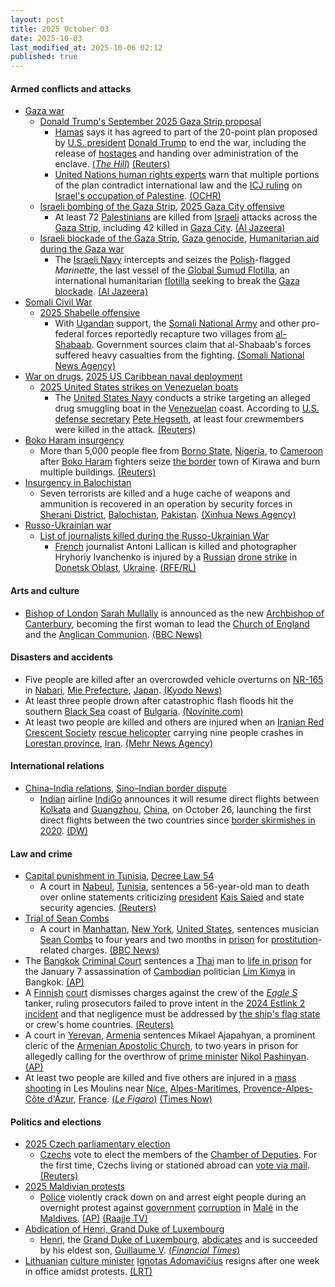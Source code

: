 ```yaml
---
layout: post
title: 2025 October 03
date: 2025-10-03
last_modified_at: 2025-10-06 02:12
published: true
---
```



#### Armed conflicts and attacks

* [Gaza war](https://en.wikipedia.org/wiki/Gaza_war "Gaza war")
  * [Donald Trump's September 2025 Gaza Strip proposal](https://en.wikipedia.org/wiki/Donald_Trump%27s_September_2025_Gaza_Strip_proposal "Donald Trump's September 2025 Gaza Strip proposal")
    * [Hamas](https://en.wikipedia.org/wiki/Hamas "Hamas") says it has agreed to part of the 20-point plan proposed by [U.S. president](https://en.wikipedia.org/wiki/President_of_the_United_States "President of the United States") [Donald Trump](https://en.wikipedia.org/wiki/Donald_Trump "Donald Trump") to end the war, including the release of [hostages](https://en.wikipedia.org/wiki/Gaza_war_hostage_crisis "Gaza war hostage crisis") and handing over administration of the enclave. [(*The Hill*)](https://thehill.com/policy/international/5537890-hamas-trump-peace-deal-gaza/) [(Reuters)](https://www.reuters.com/world/china/trump-gives-hamas-until-sunday-evening-reach-gaza-deal-2025-10-03/)
    * [United Nations human rights experts](https://en.wikipedia.org/wiki/United_Nations_special_rapporteur "United Nations special rapporteur") warn that multiple portions of the plan contradict international law and the [ICJ ruling](https://en.wikipedia.org/wiki/ICJ_case_on_Israel%27s_occupation_of_the_Palestinian_territories "ICJ case on Israel's occupation of the Palestinian territories") on [Israel's occupation of Palestine](https://en.wikipedia.org/wiki/Israeli-occupied_territories "Israeli-occupied territories"). [(OCHR)](https://www.ohchr.org/en/press-releases/2025/10/palestine-any-peace-plan-must-respect-international-law-beginning-self)
  * [Israeli bombing of the Gaza Strip](https://en.wikipedia.org/wiki/Israeli_bombing_of_the_Gaza_Strip "Israeli bombing of the Gaza Strip"), [2025 Gaza City offensive](https://en.wikipedia.org/wiki/2025_Gaza_City_offensive "2025 Gaza City offensive")
    * At least 72 [Palestinians](https://en.wikipedia.org/wiki/Palestinians "Palestinians") are killed from [Israeli](https://en.wikipedia.org/wiki/IDF "IDF") attacks across the [Gaza Strip](https://en.wikipedia.org/wiki/Gaza_Strip "Gaza Strip"), including 42 killed in [Gaza City](https://en.wikipedia.org/wiki/Gaza_City "Gaza City"). [(Al Jazeera)](https://www.aljazeera.com/news/liveblog/2025/10/3/live-israel-blows-up-gaza-city-homes-as-palestinians-ordered-to-flee)
  * [Israeli blockade of the Gaza Strip](https://en.wikipedia.org/wiki/Israeli_blockade_of_the_Gaza_Strip_%282023%E2%80%93present%29 "Israeli blockade of the Gaza Strip (2023–present)"), [Gaza genocide](https://en.wikipedia.org/wiki/Gaza_genocide "Gaza genocide"), [Humanitarian aid during the Gaza war](https://en.wikipedia.org/wiki/Humanitarian_aid_during_the_Gaza_war "Humanitarian aid during the Gaza war")
    * The [Israeli Navy](https://en.wikipedia.org/wiki/Israeli_Navy "Israeli Navy") intercepts and seizes the [Polish](https://en.wikipedia.org/wiki/Poland "Poland")-flagged *Marinette*, the last vessel of the [Global Sumud Flotilla](https://en.wikipedia.org/wiki/Global_Sumud_Flotilla "Global Sumud Flotilla"), an international humanitarian [flotilla](https://en.wikipedia.org/wiki/Flotilla "Flotilla") seeking to break the [Gaza blockade](https://en.wikipedia.org/wiki/Gaza_blockade "Gaza blockade"). [(Al Jazeera)](https://www.aljazeera.com/news/2025/10/3/israel-dismantles-gaza-humanitarian-flotilla-but-one-boat-sails)
* [Somali Civil War](https://en.wikipedia.org/wiki/Somali_Civil_War "Somali Civil War")
  * [2025 Shabelle offensive](https://en.wikipedia.org/wiki/2025_Shabelle_offensive "2025 Shabelle offensive")
    * With [Ugandan](https://en.wikipedia.org/wiki/Uganda "Uganda") support, the [Somali National Army](https://en.wikipedia.org/wiki/Somali_National_Army "Somali National Army") and other pro-federal forces reportedly recapture two villages from [al-Shabaab](https://en.wikipedia.org/wiki/Al-Shabaab_%28militant_group%29 "Al-Shabaab (militant group)"). Government sources claim that al-Shabaab's forces suffered heavy casualties from the fighting. [(Somali National News Agency)](https://sonna.so/en/somali-national-army-aussom-forces-liberate-two-villages-in-lower-shabelle/)
* [War on drugs](https://en.wikipedia.org/wiki/War_on_drugs "War on drugs"), [2025 US Caribbean naval deployment](https://en.wikipedia.org/wiki/2025_US_Caribbean_naval_deployment "2025 US Caribbean naval deployment")
  * [2025 United States strikes on Venezuelan boats](https://en.wikipedia.org/wiki/2025_United_States_strikes_on_Venezuelan_boats "2025 United States strikes on Venezuelan boats")
    * The [United States Navy](https://en.wikipedia.org/wiki/United_States_Navy "United States Navy") conducts a strike targeting an alleged drug smuggling boat in the [Venezuelan](https://en.wikipedia.org/wiki/Venezuelan "Venezuelan") coast. According to [U.S. defense secretary](https://en.wikipedia.org/wiki/U.S._defense_secretary "U.S. defense secretary") [Pete Hegseth](https://en.wikipedia.org/wiki/Pete_Hegseth "Pete Hegseth"), at least four crewmembers were killed in the attack. [(Reuters)](https://www.reuters.com/world/americas/us-carries-out-new-strike-against-alleged-drug-vessel-near-venezuela-2025-10-03/)
* [Boko Haram insurgency](https://en.wikipedia.org/wiki/Boko_Haram_insurgency "Boko Haram insurgency")
  * More than 5,000 people flee from [Borno State](https://en.wikipedia.org/wiki/Borno_State "Borno State"), [Nigeria](https://en.wikipedia.org/wiki/Nigeria "Nigeria"), to [Cameroon](https://en.wikipedia.org/wiki/Cameroon "Cameroon") after [Boko Haram](https://en.wikipedia.org/wiki/Boko_Haram "Boko Haram") fighters seize [the border](https://en.wikipedia.org/wiki/Cameroon%E2%80%93Nigeria_border "Cameroon–Nigeria border") town of Kirawa and burn multiple buildings. [(Reuters)](https://www.reuters.com/world/africa/thousands-flee-cameroon-boko-haram-seizes-nigerian-border-town-2025-10-03/)
* [Insurgency in Balochistan](https://en.wikipedia.org/wiki/Insurgency_in_Balochistan "Insurgency in Balochistan")
  * Seven terrorists are killed and a huge cache of weapons and ammunition is recovered in an operation by security forces in [Sherani District](https://en.wikipedia.org/wiki/Sherani_District "Sherani District"), [Balochistan](https://en.wikipedia.org/wiki/Balochistan%2C_Pakistan "Balochistan, Pakistan"), [Pakistan](https://en.wikipedia.org/wiki/Pakistan "Pakistan"). [(Xinhua News Agency)](https://english.news.cn/asiapacific/20251003/a9064c0a9a8e4fbfa129993b3f8bcfa7/c.html)
* [Russo-Ukrainian war](https://en.wikipedia.org/wiki/Russo-Ukrainian_war_%282022%E2%80%93present%29 "Russo-Ukrainian war (2022–present)")
  * [List of journalists killed during the Russo-Ukrainian War](https://en.wikipedia.org/wiki/List_of_journalists_killed_during_the_Russo-Ukrainian_War "List of journalists killed during the Russo-Ukrainian War")
    * [French](https://en.wikipedia.org/wiki/French_people "French people") journalist Antoni Lallican is killed and photographer Hryhoriy Ivanchenko is injured by a [Russian](https://en.wikipedia.org/wiki/Russia "Russia") [drone strike](https://en.wikipedia.org/wiki/Drone_warfare "Drone warfare") in [Donetsk Oblast](https://en.wikipedia.org/wiki/Donetsk_Oblast "Donetsk Oblast"), [Ukraine](https://en.wikipedia.org/wiki/Ukraine "Ukraine"). [(RFE/RL)](https://www.rferl.org/a/french-journalist-killed-ukraine-lallican-drone-attack/33549080.html)

#### Arts and culture

* [Bishop of London](https://en.wikipedia.org/wiki/Bishop_of_London "Bishop of London") [Sarah Mullally](https://en.wikipedia.org/wiki/Sarah_Mullally "Sarah Mullally") is announced as the new [Archbishop of Canterbury](https://en.wikipedia.org/wiki/Archbishop_of_Canterbury "Archbishop of Canterbury"), becoming the first woman to lead the [Church of England](https://en.wikipedia.org/wiki/Church_of_England "Church of England") and the [Anglican Communion](https://en.wikipedia.org/wiki/Anglican_Communion "Anglican Communion"). [(BBC News)](https://www.bbc.co.uk/news/live/c0r0201jgdlt)

#### Disasters and accidents

* Five people are killed after an overcrowded vehicle overturns on [NR-165](https://en.wikipedia.org/wiki/Japan_National_Route_165 "Japan National Route 165") in [Nabari](https://en.wikipedia.org/wiki/Nabari "Nabari"), [Mie Prefecture](https://en.wikipedia.org/wiki/Mie_Prefecture "Mie Prefecture"), [Japan](https://en.wikipedia.org/wiki/Japan "Japan"). [(Kyodo News)](https://english.kyodonews.net/articles/-/62079)
* At least three people drown after catastrophic flash floods hit the southern [Black Sea](https://en.wikipedia.org/wiki/Black_Sea "Black Sea") coast of [Bulgaria](https://en.wikipedia.org/wiki/Bulgaria "Bulgaria"). [(Novinite.com)](https://www.novinite.com/articles/234733/Absolute%2BTragedy%2Bin%2BBulgaria%3A%2BThree%2BDead%2Bin%2BElenite%2BFloods%2C%2BIncluding%2BBorder%2BPoliceman)
* At least two people are killed and others are injured when an [Iranian Red Crescent Society](https://en.wikipedia.org/wiki/Iranian_Red_Crescent_Society "Iranian Red Crescent Society") [rescue helicopter](https://en.wikipedia.org/wiki/Air_medical_services "Air medical services") carrying nine people crashes in [Lorestan province](https://en.wikipedia.org/wiki/Lorestan_province "Lorestan province"), [Iran](https://en.wikipedia.org/wiki/Iran "Iran"). [(Mehr News Agency)](https://en.mehrnews.com/news/237295/A-rescue-helicopter-crashes-in-Iran-s-Lorestan-kills-2)

#### International relations

* [China–India relations](https://en.wikipedia.org/wiki/China%E2%80%93India_relations "China–India relations"), [Sino–Indian border dispute](https://en.wikipedia.org/wiki/Sino%E2%80%93Indian_border_dispute "Sino–Indian border dispute")
  * [Indian](https://en.wikipedia.org/wiki/India "India") airline [IndiGo](https://en.wikipedia.org/wiki/IndiGo "IndiGo") announces it will resume direct flights between [Kolkata](https://en.wikipedia.org/wiki/Kolkata "Kolkata") and [Guangzhou](https://en.wikipedia.org/wiki/Guangzhou "Guangzhou"), [China](https://en.wikipedia.org/wiki/China "China"), on October 26, launching the first direct flights between the two countries since [border skirmishes in 2020](https://en.wikipedia.org/wiki/2020%E2%80%932021_China%E2%80%93India_skirmishes "2020–2021 China–India skirmishes"). [(DW)](https://www.dw.com/en/india-china-to-resume-direct-flights/a-74231042)

#### Law and crime

* [Capital punishment in Tunisia](https://en.wikipedia.org/wiki/Capital_punishment_in_Tunisia "Capital punishment in Tunisia"), [Decree Law 54](https://en.wikipedia.org/wiki/Decree_Law_54_%28Tunisia%29 "Decree Law 54 (Tunisia)")
  * A court in [Nabeul](https://en.wikipedia.org/wiki/Nabeul "Nabeul"), [Tunisia](https://en.wikipedia.org/wiki/Tunisia "Tunisia"), sentences a 56-year-old man to death over online statements criticizing [president](https://en.wikipedia.org/wiki/President_of_Tunisia "President of Tunisia") [Kais Saied](https://en.wikipedia.org/wiki/Kais_Saied "Kais Saied") and state security agencies. [(Reuters)](https://www.reuters.com/world/africa/tunisian-sentenced-death-facebook-posts-criticising-president-2025-10-03/)
* [Trial of Sean Combs](https://en.wikipedia.org/wiki/Trial_of_Sean_Combs "Trial of Sean Combs")
  * A court in [Manhattan](https://en.wikipedia.org/wiki/Manhattan "Manhattan"), [New York](https://en.wikipedia.org/wiki/New_York_%28state%29 "New York (state)"), [United States](https://en.wikipedia.org/wiki/United_States "United States"), sentences musician [Sean Combs](https://en.wikipedia.org/wiki/Sean_Combs "Sean Combs") to four years and two months in [prison](https://en.wikipedia.org/wiki/Incarceration_in_the_United_States "Incarceration in the United States") for [prostitution](https://en.wikipedia.org/wiki/Prostitution_in_the_United_States "Prostitution in the United States")-related charges. [(BBC News)](https://www.bbc.com/news/live/ckge0zgppzet)
* The [Bangkok](https://en.wikipedia.org/wiki/Bangkok "Bangkok") [Criminal Court](https://en.wikipedia.org/wiki/Criminal_Court_of_Thailand "Criminal Court of Thailand") sentences a [Thai](https://en.wikipedia.org/wiki/Thailand "Thailand") man to [life in prison](https://en.wikipedia.org/wiki/Life_in_prison "Life in prison") for the January 7 assassination of [Cambodian](https://en.wikipedia.org/wiki/Cambodia "Cambodia") politician [Lim Kimya](https://en.wikipedia.org/wiki/Lim_Kimya "Lim Kimya") in Bangkok. [(AP)](https://apnews.com/article/thailand-cambodia-opposition-politician-killing-017f88adea30e786cfc73f941f74fb3b)
* A [Finnish](https://en.wikipedia.org/wiki/Finland "Finland") [court](https://en.wikipedia.org/wiki/Judicial_system_of_Finland "Judicial system of Finland") dismisses charges against the crew of the *[Eagle S](https://en.wikipedia.org/wiki/Eagle_S "Eagle S")* tanker, ruling prosecutors failed to prove intent in the [2024 Estlink 2 incident](https://en.wikipedia.org/wiki/2024_Estlink_2_incident "2024 Estlink 2 incident") and that negligence must be addressed by [the ship's flag state](https://en.wikipedia.org/wiki/Cook_Islands "Cook Islands") or crew's home countries. [(Reuters)](https://www.reuters.com/business/media-telecom/finnish-court-deliver-verdict-baltic-sea-cable-breach-trial-against-tanker-crew-2025-10-03/)
* A court in [Yerevan](https://en.wikipedia.org/wiki/Yerevan "Yerevan"), [Armenia](https://en.wikipedia.org/wiki/Armenia "Armenia") sentences Mikael Ajapahyan, a prominent cleric of the [Armenian Apostolic Church](https://en.wikipedia.org/wiki/Armenian_Apostolic_Church "Armenian Apostolic Church"), to two years in prison for allegedly calling for the overthrow of [prime minister](https://en.wikipedia.org/wiki/Prime_Minister_of_Armenia "Prime Minister of Armenia") [Nikol Pashinyan](https://en.wikipedia.org/wiki/Nikol_Pashinyan "Nikol Pashinyan"). [(AP)](https://apnews.com/article/armenia-church-cleric-pashinyan-opposition-prison-9a6db260de55857751aac6701c9a0077)
* At least two people are killed and five others are injured in a [mass shooting](https://en.wikipedia.org/wiki/Mass_shooting "Mass shooting") in Les Moulins near [Nice](https://en.wikipedia.org/wiki/Nice "Nice"), [Alpes-Maritimes](https://en.wikipedia.org/wiki/Alpes-Maritimes "Alpes-Maritimes"), [Provence-Alpes-Côte d'Azur](https://en.wikipedia.org/wiki/Provence-Alpes-C%C3%B4te_d%27Azur "Provence-Alpes-Côte d'Azur"), [France](https://en.wikipedia.org/wiki/France "France"). [(*Le Figaro*)](https://www.lefigaro.fr/nice/nice-au-moins-deux-morts-et-cinq-blesses-dans-une-fusillade-dans-le-quartier-des-moulins-20251003) [(Times Now)](https://www.timesnownews.com/world/europe/shooting-in-nice-multiple-dead-several-injured-in-les-moulins-neighbourhood-article-152937274)

#### Politics and elections

* [2025 Czech parliamentary election](https://en.wikipedia.org/wiki/2025_Czech_parliamentary_election "2025 Czech parliamentary election")
  * [Czechs](https://en.wikipedia.org/wiki/Czechs "Czechs") vote to elect the members of the [Chamber of Deputies](https://en.wikipedia.org/wiki/Chamber_of_Deputies_of_the_Czech_Republic "Chamber of Deputies of the Czech Republic"). For the first time, Czechs living or stationed abroad can [vote via mail](https://en.wikipedia.org/wiki/Postal_voting "Postal voting"). [(Reuters)](https://www.reuters.com/world/europe/czechs-vote-frontrunner-babis-promises-lavish-spending-less-ukraine-support-2025-10-02/)
* [2025 Maldivian protests](https://en.wikipedia.org/wiki/2025_Maldivian_protests "2025 Maldivian protests")
  * [Police](https://en.wikipedia.org/wiki/Maldives_Police_Service "Maldives Police Service") violently crack down on and arrest eight people during an overnight protest against [government](https://en.wikipedia.org/wiki/Government_of_the_Maldives "Government of the Maldives") [corruption](https://en.wikipedia.org/wiki/Corruption_in_the_Maldives "Corruption in the Maldives") in [Malé](https://en.wikipedia.org/wiki/Mal%C3%A9 "Malé") in the [Maldives](https://en.wikipedia.org/wiki/Maldives "Maldives"). [(AP)](https://apnews.com/article/maldives-protest-arrests-maldivian-democratic-party-25561cac2009c3a2fe0ef3758fe42229) [(Raajje TV)](https://raajje.mv/171487)
* [Abdication of Henri, Grand Duke of Luxembourg](https://en.wikipedia.org/wiki/Abdication_of_Henri%2C_Grand_Duke_of_Luxembourg "Abdication of Henri, Grand Duke of Luxembourg")
  * [Henri](https://en.wikipedia.org/wiki/Henri%2C_Grand_Duke_of_Luxembourg "Henri, Grand Duke of Luxembourg"), the [Grand Duke of Luxembourg](https://en.wikipedia.org/wiki/Monarchy_of_Luxembourg "Monarchy of Luxembourg"), [abdicates](https://en.wikipedia.org/wiki/Abdication "Abdication") and is succeeded by his eldest son, [Guillaume V](https://en.wikipedia.org/wiki/Guillaume_V%2C_Grand_Duke_of_Luxembourg "Guillaume V, Grand Duke of Luxembourg"). [(*Financial Times*)](https://www.ft.com/content/b4c9e21f-1beb-41ce-ad04-007c40f67728)
* [Lithuanian](https://en.wikipedia.org/wiki/Lithuania "Lithuania") [culture minister](https://en.wikipedia.org/wiki/Ministry_of_Culture_%28Lithuania%29 "Ministry of Culture (Lithuania)") [Ignotas Adomavičius](https://en.wikipedia.org/wiki/Ignotas_Adomavi%C4%8Dius "Ignotas Adomavičius") resigns after one week in office amidst protests. [(LRT)](https://www.lrt.lt/en/news-in-english/19/2700570/lithuanian-culture-minister-resigns-after-one-week-in-office-amid-backlash)

